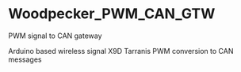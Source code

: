 # Woodpecker_PWM_CAN_GTW
PWM signal to CAN gateway

Arduino based wireless signal X9D Tarranis PWM conversion to CAN messages
